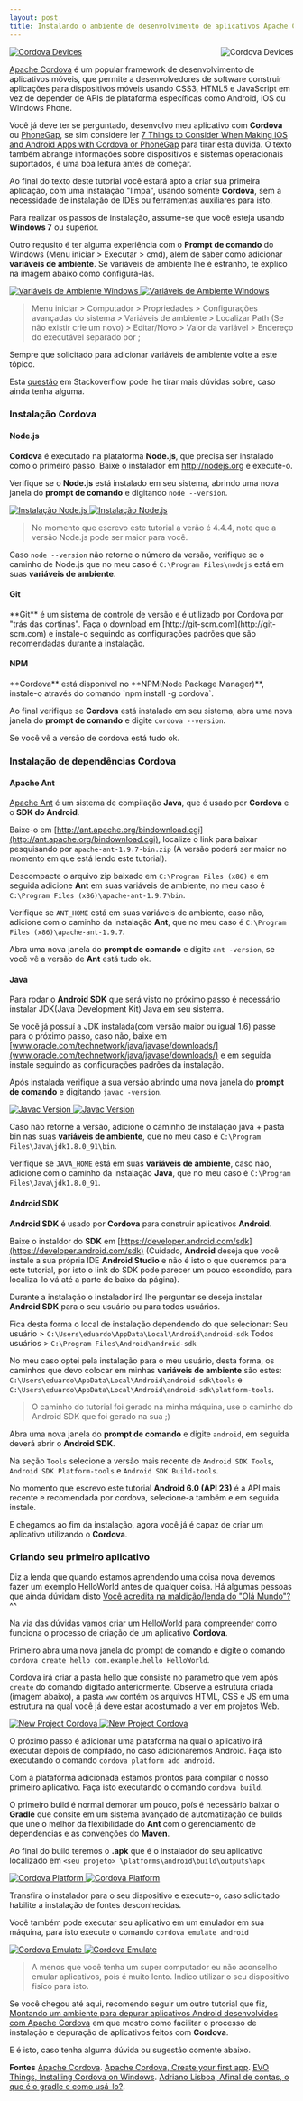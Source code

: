 ```yaml
---
layout: post
title: Instalando o ambiente de desenvolvimento de aplicativos Apache Cordova
---
```


<a href="#cordova">
	<img src="/img/posts/install-cordova/cordova.png" style="float:right;max-height:230px;margin-left:15px" class="img-thumbnail img-responsive" alt="Cordova Devices">
</a>
<a href="#_" class="lightbox" id="cordova">
	<img src="/img/posts/install-cordova/cordova.png"  class="img-thumbnail" alt="Cordova Devices">
</a>

[Apache Cordova](https://cordova.apache.org/) é um popular framework de desenvolvimento de aplicativos móveis, que permite a desenvolvedores de software construir aplicações para dispositivos móveis usando CSS3, HTML5 e JavaScript em vez de depender de APIs de plataforma específicas como Android, iOS ou Windows Phone. 
	
Você já deve ter se perguntado, desenvolvo meu aplicativo com **Cordova** ou [PhoneGap](http://phonegap.com), se sim considere ler [7 Things to Consider When Making iOS and Android Apps with Cordova or PhoneGap](http://www.addthis.com/blog/2014/10/27/7-things-to-consider-when-making-ios-and-android-apps-with-cordova-or-phonegap/#.V2vysvkrJxA) para tirar esta dúvida. O texto também abrange informações sobre dispositivos e sistemas operacionais suportados, é uma boa leitura antes de começar.

Ao final do texto deste tutorial você estará apto a criar sua primeira aplicação, com uma instalação "limpa", usando somente **Cordova**, sem a necessidade de instalação de IDEs ou ferramentas auxiliares para isto.
	
Para realizar os passos de instalação, assume-se que você esteja usando **Windows 7** ou superior. 
	
Outro requsito é ter alguma experiência com o **Prompt de comando** do Windows (Menu iniciar > Executar > cmd), além de saber como adicionar **variáveis de ambiente**. Se variáveis de ambiente lhe é estranho, te explico na imagem abaixo como configura-las.
	
<a href="#var-ambiente">
	<img src="/img/posts/install-cordova/variaveis-ambiente.jpg" class="img-thumbnail img-responsive" alt="Variáveis de Ambiente Windows">
</a>
<a href="#_" class="lightbox" id="var-ambiente">
	<img src="/img/posts/install-cordova/variaveis-ambiente.jpg" class="img-thumbnail" alt="Variáveis de Ambiente Windows">
</a>

<blockquote><p>Menu iniciar > Computador > Propriedades > Configurações avançadas do sistema > Variáveis de ambiente > Localizar Path (Se não existir crie um novo) > Editar/Novo > Valor da variável > Endereço do executável separado por ; </p></blockquote>
	
Sempre que solicitado para adicionar variáveis de ambiente volte a este tópico.
	
Esta [questão](http://pt.stackoverflow.com/questions/5024/como-mudar-o-path-nos-windows) em Stackoverflow pode lhe tirar mais dúvidas sobre, caso ainda tenha alguma.  
	
<h3>Instalação Cordova</h3>
	
<h4>Node.js</h4> 
	
**Cordova** é executado na plataforma **Node.js**, que precisa ser instalado como o primeiro passo.	Baixe o instalador em http://nodejs.org e execute-o.
	
Verifique se o **Node.js** está instalado em seu sistema, abrindo uma nova janela do **prompt de comando** e digitando `node --version`.
	
<a href="#install-node">
	<img src="/img/posts/install-cordova/node-version.JPG" class="img-thumbnail img-responsive" alt="Instalação Node.js">
</a>
<a href="#_" class="lightbox" id="install-node">
	<img src="/img/posts/install-cordova/node-version.JPG" class="img-thumbnail" alt="Instalação Node.js">
</a>
	
<blockquote><p>No momento que escrevo este tutorial a verão é 4.4.4, note que a versão Node.js pode ser maior para você.</p></blockquote>
	
Caso `node --version` não retorne o número da versão, verifique se o caminho de Node.js que no meu caso é `C:\Program Files\nodejs` está em suas **variáveis de ambiente**. 
	
<h4>Git</h4>
**Git** é um sistema de controle de versão e é utilizado por Cordova por "trás das cortinas". Faça o download em [http://git-scm.com](http://git-scm.com) e instale-o seguindo as configurações padrões que são recomendadas durante a instalação.
	
<h4>NPM</h4>
**Cordova** está disponível no **NPM(Node Package Manager)**, instale-o através do comando `npm install -g cordova`.
	
Ao final verifique se **Cordova** está instalado em seu sistema, abra uma nova janela do **prompt de comando** e digite `cordova --version`.
	
Se você vê a versão de cordova está tudo ok.
	
<h3>Instalação de dependências Cordova</h3>
	
<h4>Apache Ant</h4>
	
[Apache Ant](http://ant.apache.org) é um sistema de compilação **Java**, que é usado por **Cordova** e o **SDK do Android**.
	
Baixe-o em [http://ant.apache.org/bindownload.cgi](http://ant.apache.org/bindownload.cgi), localize o link para baixar pesquisando por `apache-ant-1.9.7-bin.zip` (A versão poderá ser maior no momento em que está lendo este tutorial).
	
Descompacte o arquivo zip baixado em `C:\Program Files (x86)` e em seguida adicione **Ant** em suas variáveis de ambiente, no meu caso é `C:\Program Files (x86)\apache-ant-1.9.7\bin`.
	
Verifique se `ANT_HOME` está em suas variáveis de ambiente, caso não, adicione com o caminho da instalação **Ant**, que no meu caso é `C:\Program Files (x86)\apache-ant-1.9.7`.
	
Abra uma nova janela do **prompt de comando** e digite `ant -version`, se você vê a versão de **Ant** está tudo ok. 
	
<h4>Java</h4> 
	
Para rodar o **Android SDK** que será visto no próximo passo é necessário instalar JDK(Java Development Kit) Java em seu sistema.

Se você já possuí a JDK instalada(com versão maior ou igual 1.6)  passe para o próximo passo, caso não, baixe em [www.oracle.com/technetwork/java/javase/downloads/](www.oracle.com/technetwork/java/javase/downloads/) e em seguida instale seguindo as configurações padrões da instalação.
		
Após instalada verifique a sua versão abrindo uma nova janela do **prompt de comando** e digitando `javac -version`.
	
<a href="#javac-version">
	<img src="/img/posts/install-cordova/javac-version.JPG" class="img-thumbnail img-responsive" alt="Javac Version">
</a>
<a href="#_" class="lightbox" id="javac-version">
	<img src="/img/posts/install-cordova/javac-version.JPG" class="img-thumbnail" alt="Javac Version">
</a>
	
Caso não retorne a versão, adicione o caminho de instalação java + pasta bin nas suas **variáveis de ambiente**, que no meu caso é `C:\Program Files\Java\jdk1.8.0_91\bin`.

Verifique se `JAVA_HOME` está em suas **variáveis de ambiente**, caso não, adicione com o caminho da instalação **Java**, que no meu caso é `C:\Program Files\Java\jdk1.8.0_91`.
	
<h4>Android SDK</h4>
	
**Android SDK** é usado por **Cordova** para construir aplicativos **Android**.
	
Baixe o instaldor do **SDK** em [https://developer.android.com/sdk](https://developer.android.com/sdk) (Cuidado, **Android** deseja que você instale a sua própria IDE **Android Studio** e não é isto o que queremos para este tutorial, por isto o link do SDK pode parecer um pouco escondido, para localiza-lo vá até a parte de baixo da página).
	
Durante a instalação o instalador irá lhe perguntar se deseja instalar **Android SDK** para o seu usuário ou para todos usuários.
	
Fica desta forma o local de instalação dependendo do que selecionar:
Seu usuário > `C:\Users\eduardo\AppData\Local\Android\android-sdk` 
Todos usuários > `C:\Program Files\Android\android-sdk`

No meu caso optei pela instalação para o meu usuário, desta forma, os caminhos que devo colocar em minhas **variáveis de ambiente** são estes: `C:\Users\eduardo\AppData\Local\Android\android-sdk\tools` e `C:\Users\eduardo\AppData\Local\Android\android-sdk\platform-tools`.
	
<blockquote><p>O caminho do tutorial foi gerado na minha máquina, use o caminho do Android SDK que foi gerado na sua ;)</p></blockquote>
	
Abra uma nova janela do **prompt de comando** e digite `android`, em seguida deverá abrir o **Android SDK**.
	
Na seção `Tools` selecione a versão mais recente de `Android SDK Tools`, `Android SDK Platform-tools` e `Android SDK Build-tools`.
	
No momento que escrevo este tutorial **Android 6.0 (API 23)** é a API mais recente e recomendada por cordova, selecione-a também e em seguida instale.
	
E chegamos ao fim da instalação, agora você já é capaz de criar um aplicativo utilizando o **Cordova**.
	
<h3>Criando seu primeiro aplicativo</h3>
	
Diz a lenda que quando estamos aprendendo uma coisa nova devemos fazer um exemplo HelloWorld antes de qualquer coisa. Há algumas pessoas que ainda dúvidam disto [Você acredita na maldição/lenda do "Olá Mundo"?](https://br.answers.yahoo.com/question/index?qid=20140805161003AAKccK5) ^^
	
Na via das dúvidas vamos criar um HelloWorld para compreender como funciona o processo de criação de um aplicativo **Cordova**.

Primeiro abra uma nova janela do prompt de comando e digite o comando `cordova create hello com.example.hello HelloWorld`.
	
Cordova irá criar a pasta hello que consiste no parametro que vem após `create` do comando digitado anteriormente. Observe a estrutura criada (imagem abaixo), a pasta `www` contém os arquivos HTML, CSS e JS em uma estrutura na qual você já deve estar acostumado a ver em projetos Web.
	
<a href="#new-project">
	<img src="/img/posts/install-cordova/new-project.JPG" class="img-thumbnail img-responsive" alt="New Project Cordova">
</a>
<a href="#_" class="lightbox" id="new-project">
	<img src="/img/posts/install-cordova/new-project.JPG" class="img-thumbnail" alt="New Project Cordova">
</a>

O próximo passo é adicionar uma plataforma na qual o aplicativo irá executar depois de compilado, no caso adicionaremos Android. Faça isto executando o comando `cordova platform add android`.
	
Com a plataforma adicionada estamos prontos para compilar o nosso primeiro aplicativo. Faça isto executando o comando `cordova build`.
	
O primeiro build é normal demorar um pouco, poís é necessário baixar o **Gradle** que consite em um sistema avançado de automatização de builds que une o melhor da flexibilidade do **Ant** com o gerenciamento de dependencias e as convenções do **Maven**.
	
Ao final do build teremos o **.apk** que é o instalador do seu aplicativo localizado em `<seu projeto> \platforms\android\build\outputs\apk` 

<a href="#cordova-platform">
	<img src="/img/posts/install-cordova/cordova-platform.JPG" class="img-thumbnail img-responsive" alt="Cordova Platform">
</a>
<a href="#_" class="lightbox" id="cordova-platform">
	<img src="/img/posts/install-cordova/cordova-platform.JPG" class="img-thumbnail" alt="Cordova Platform">
</a>
	
Transfira o instalador para o seu dispositivo e execute-o, caso solicitado habilite a instalação de fontes desconhecidas.
	
Você também pode executar seu aplicativo em um emulador em sua máquina, para isto execute o comando `cordova emulate android`
	
<a href="#cordova-emulate">
	<img src="/img/posts/install-cordova/cordova-emulate.JPG" class="img-thumbnail img-responsive" alt="Cordova Emulate">
</a>
<a href="#_" class="lightbox" id="cordova-emulate">
	<img src="/img/posts/install-cordova/cordova-emulate.JPG" class="img-thumbnail" alt="Cordova Emulate">
</a>
	
<blockquote><p>A menos que você tenha um super computador eu não aconselho emular aplicativos, poís é muito lento. Indico utilizar o seu dispositivo fisíco para isto.</p></blockquote>
	
Se você chegou até aqui, recomendo seguir um outro tutorial que fiz, [Montando um ambiente para depurar aplicativos Android desenvolvidos com Apache Cordova](https://eduardoaw.github.io/2016-06-20-ADB-Cordova/) em que mostro como facilitar o processo de instalação e depuração de aplicativos feitos com **Cordova**.

E é isto, caso tenha alguma dúvida ou sugestão comente abaixo.
	
<b>Fontes</b>
[Apache Cordova](https://cordova.apache.org/).
[Apache Cordova, Create your first app](https://cordova.apache.org/docs/en/latest/guide/cli).
[EVO Things, Installing Cordova on Windows](https://evothings.com/doc/build/cordova-install-windows.html).
[Adriano Lisboa, Afinal de contas, o que é o gradle e como usá-lo?](http://adrianolisboa.com/afinal-de-contas-o-que-e-o-gradle-e-como-usa-lo/).
